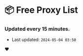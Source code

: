 # :package: Free Proxy List
### Updated every 15 minutes.

- Last updated: `2024-05-04 03:50`

:heart:
